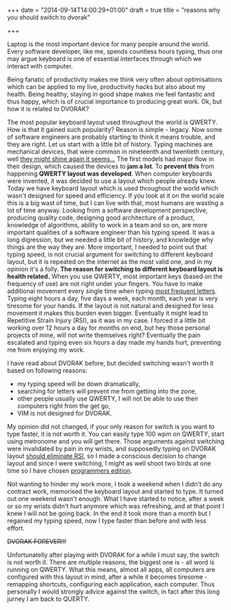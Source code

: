 +++
date = "2014-09-14T14:00:29+01:00"
draft = true
title = "reasons why you should switch to dvorak"

+++

Laptop is the most important device for many people around the world. Every software developer, like me, spends countless hours typing, thus one may argue keyboard is one of essential interfaces through which we interact with computer.

Being fanatic of productivity makes me think very often about optimisations which can be applied to my live, productivity hacks but also about my health. Being healthy, staying in good shape makes me feel fantastic and thus happy, which is of crucial importance to producing great work. Ok, but how it is related to DVORAK?

The most popular keyboard layout used throughout the world is QWERTY. How is that it gained such popularity? Reason is simple - legacy. Now some of software engineers are probably starting to think it means trouble, and they are right.
Let us start with a little bit of history. Typing machines are mechanical devices, that were common in nineteenth and twentieth century, well [they might shine again it seems...](http://time.com/2986091/germany-may-counter-u-s-spying-with-typewriters/) The first models had major flow in their design, which caused the devices to **jam a lot**. To **prevent this** from happening **QWERTY layout was developed**.
When computer keyboards were invented, it was decided to use a layout which people already knew. Today we have keyboard layout which is used throughout the world which wasn't designed for speed and efficiency. If you look at it on the world scale this is a big wast of time, but I can live with that, most humans are wasting a lot of time anyway.
Looking from a software development perspective, producing quality code, designing good architecture of a product, knowledge of algorithms, ability to work in a team and so on, are more important qualities of a software engineer than his typing speed.
It was a long digression, but we needed a little bit of history, and knowledge why things are the way they are. More important, I needed to point out that typing speed, is not crucial argument for switching to different keyboard layout, but it is repeated on the internet as the most valid one, and in my opinion it's a folly.
**The reason for switching to different keyboard layout is health related.** When you use QWERTY, most important keys (based on the frequency of use) are not right under your fingers. You have to make additional movement every single time when typing [most frequent letters](https://en.wikipedia.org/wiki/Letter_frequency). Typing eight hours a day, five days a week, each month, each year is very tiresome for your hands. If the layout is not natural and designed for less movement it makes this burden even bigger. Eventually it might lead to Repetitive Strain Injury (RSI), as it was in my case. I forced it a little bit working over 12 hours a day for months on end, but hey those personal projects of mine, will not write themselves right?
Eventually the pain escalated and typing even six hours a day made my hands hurt, preventing me from enjoying my work.

I have read about DVORAK before, but decided switching wasn't worth it based on following reasons:

* my typing speed will be down dramatically,
* searching for letters will prevent me from getting into the zone,
* other people usually use QWERTY, I will not be able to use their computers right from the get go,
* VIM is not designed for DVORAK.

My opinion did not changed, if your only reason for switch is you want to type faster, it is not worth it. You can easily type 100 wpm on QWERTY, start using metronome and you will get there. Those arguments against switching were invalidated by pain in my wrists, and supposedly typing on DVORAK layout [should eliminate RSI](http://matt.might.net/articles/preventing-and-managing-rsi/), so I made a conscious decision to change layout and since I were  switching, I might as well shoot two birds at one time so I have chosen [programmers edition](http://www.kaufmann.no/roland/dvorak/).

Not wanting to hinder my work more, I took a weekend when I didn't do any contract work, memorised the keyboard layout and started to type. It turned out one weekend wasn't enough. What I have started to notice, after a week or so my wrists didn't hurt anymore which was refreshing, and at that point I knew I will not be going back. In the end it took more than a month but I regained my typing speed, now I type faster than before and with less effort.

~~DVORAK FOREVER!!!~~

Unfortunatelly after playing with DVORAK for a while I must say, the switch is not worth it. There are multiple reasons, the biggest one is - all word is running on QWERTY. What this means, almost all apps, all computers are configured with this layout in mind, after a while it becomes tiresome - remapping shortcuts, configuring each application, each computer. Thus personally I would strongly advice against the switch, in fact after this long jurney I am back to QUERTY.
